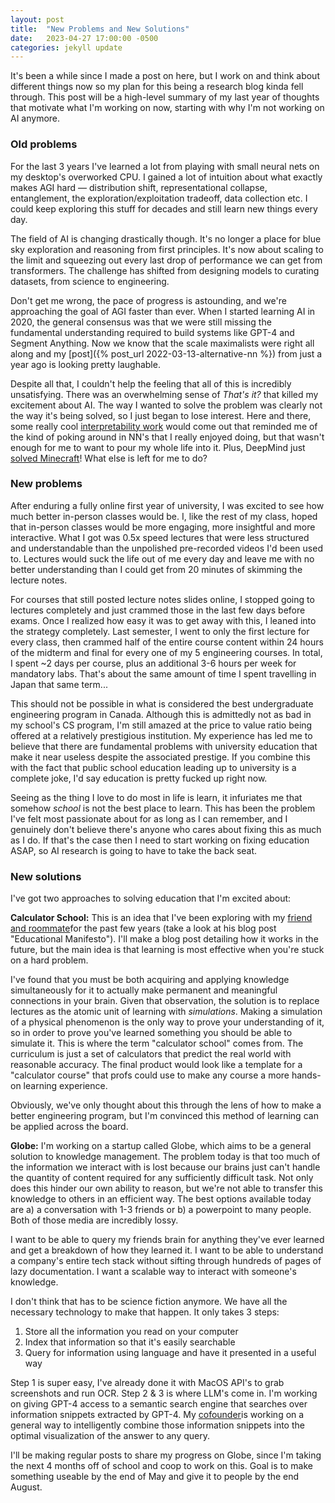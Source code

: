 ```yaml
---
layout: post
title:  "New Problems and New Solutions"
date:   2023-04-27 17:00:00 -0500
categories: jekyll update
---
```

It's been a while since I made a post on here, but I work on and think about different things now so my plan for this being a research blog kinda fell through. This post will be a high-level summary of my last year of thoughts that motivate what I'm working on now, starting with why I'm not working on AI anymore.

### Old problems

For the last 3 years I've learned a lot from playing with small neural nets on my desktop's overworked CPU. I gained a lot of intuition about what exactly makes AGI hard — distribution shift, representational collapse, entanglement, the exploration/exploitation tradeoff, data collection etc. I could keep exploring this stuff for decades and still learn new things every day. 

The field of AI is changing drastically though. It's no longer a place for blue sky exploration and reasoning from first principles. It's now about scaling to the limit and squeezing out every last drop of performance we can get from transformers. The challenge has shifted from designing models to curating datasets, from science to engineering.

Don't get me wrong, the pace of progress is astounding, and we're approaching the goal of AGI faster than ever. When I started learning AI in 2020, the general consensus was that we were still missing the fundamental understanding required to build systems like GPT-4 and Segment Anything. Now we know that the scale maximalists were right all along and my [post]({% post_url 2022-03-13-alternative-nn %}) from just a year ago is looking pretty laughable.

Despite all that, I couldn't help the feeling that all of this is incredibly unsatisfying. There was an overwhelming sense of *That's it?* that killed my excitement about AI. The way I wanted to solve the problem was clearly not the way it's being solved, so I just began to lose interest. Here and there, some really cool [interpretability work](https://transformer-circuits.pub/2022/toy_model/index.html) would come out that reminded me of the kind of poking around in NN's that I really enjoyed doing, but that wasn't enough for me to want to pour my whole life into it. Plus, DeepMind just [solved Minecraft](https://danijar.com/project/dreamerv3/)! What else is left for me to do?

### New problems

After enduring a fully online first year of university, I was excited to see how much better in-person classes would be. I, like the rest of my class, hoped that in-person classes would be more engaging, more insightful and more interactive. What I got was 0.5x speed lectures that were less structured and understandable than the unpolished pre-recorded videos I'd been used to. Lectures would suck the life out of me every day and leave me with no better understanding than I could get from 20 minutes of skimming the lecture notes.

For courses that still posted lecture notes slides online, I stopped going to lectures completely and just crammed those in the last few days before exams. Once I realized how easy it was to get away with this, I leaned into the strategy completely. Last semester, I went to only the first lecture for every class, then crammed half of the entire course content within 24 hours of the midterm and final for every one of my 5 engineering courses. In total, I spent ~2 days per course, plus an additional 3-6 hours per week for mandatory labs. That's about the same amount of time I spent travelling in Japan that same term...

This should not be possible in what is considered the best undergraduate engineering program in Canada. Although this is admittedly not as bad in my school's CS program, I'm still amazed at the price to value ratio being offered at a relatively prestigious institution. My experience has led me to believe that there are fundamental problems with university education that make it near useless despite the associated prestige. If you combine this with the fact that public school education leading up to university is a complete joke, I'd say education is pretty fucked up right now.

Seeing as the thing I love to do most in life is learn, it infuriates me that somehow *school* is not the best place to learn. This has been the problem I've felt most passionate about for as long as I can remember, and I genuinely don't believe there's anyone who cares about fixing this as much as I do. If that's the case then I need to start working on fixing education ASAP, so AI research is going to have to take the back seat.

### New solutions

I've got two approaches to solving education that I'm excited about:

**Calculator School:**
This is an idea that I've been exploring with my [friend and roommate](https://clayhaight.com/index.html)for the past few years (take a look at his blog post "Educational Manifesto"). I'll make a blog post detailing how it works in the future, but the main idea is that learning is most effective when you're stuck on a hard problem.

I've found that you must be both acquiring and applying knowledge simultaneously for it to actually make permanent and meaningful connections in your brain. Given that observation, the solution is to replace lectures as the atomic unit of learning with *simulations*. Making a simulation of a physical phenomenon is the only way to prove your understanding of it, so in order to prove you've learned something you should be able to simulate it. This is where the term "calculator school" comes from. The curriculum is just a set of calculators that predict the real world with reasonable accuracy. The final product would look like a template for a "calculator course" that profs could use to make any course a more hands-on learning experience.

Obviously, we've only thought about this through the lens of how to make a better engineering program, but I'm convinced this method of learning can be applied across the board. 

**Globe:**
I'm working on a startup called Globe, which aims to be a general solution to knowledge management. The problem today is that too much of the information we interact with is lost because our brains just can't handle the quantity of content required for any sufficiently difficult task. Not only does this hinder our own ability to reason, but we're not able to transfer this knowledge to others in an efficient way. The best options available today are a) a conversation with 1-3 friends or b) a powerpoint to many people. Both of those media are incredibly lossy.

I want to be able to query my friends brain for anything they've ever learned and get a breakdown of how they learned it. I want to be able to understand a company's entire tech stack without sifting through hundreds of pages of lazy documentation. I want a scalable way to interact with someone's knowledge.

I don't think that has to be science fiction anymore. We have all the necessary technology to make that happen. It only takes 3 steps:

1. Store all the information you read on your computer
2. Index that information so that it's easily searchable
3. Query for information using language and have it presented in a useful way

Step 1 is super easy, I've already done it with MacOS API's to grab screenshots and run OCR. Step 2 & 3 is where LLM's come in. I'm working on giving GPT-4 access to a semantic search engine that searches over information snippets extracted by GPT-4. My [cofounder](https://www.brianmach.com/)is working on a general way to intelligently combine those information snippets into the optimal visualization of the answer to any query.

I'll be making regular posts to share my progress on Globe, since I'm taking the next 4 months off of school and coop to work on this. Goal is to make something useable by the end of May and give it to people by the end August.
